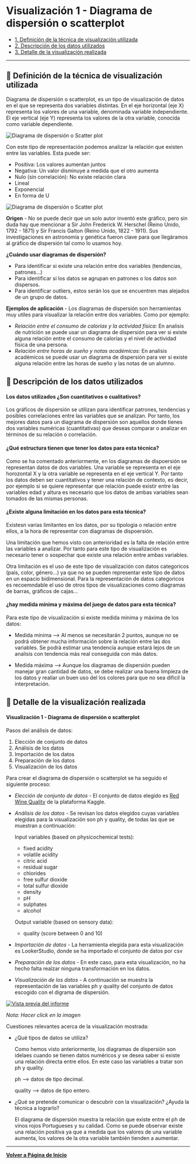 # Visualización 1 - Diagrama de dispersión o scatterplot


- [1. Definición de la técnica de visualización utilizada](#Definición-de-la-técnica-de-visualizacion)
- [2. Descripción de los datos utilizados](#Descripción-de-los-datos-utilizados)
- [3. Detalle de la visualización realizada](#Detalle-de-la-visualización-realizada)

---

## 🔹 Definición de la técnica de visualización utilizada
Diagrama de dispersión o scatterplot, es un tipo de visualización de datos en el que se representa dos variables distintas. En el eje horizontal (eje X) representa los valores de una variable, denominada variable independiente. El eje vertical (eje Y) representa los valores de la otra variable, conocida como variable dependiente.

![Diagrama de dispersión o Scatter plot](../../docs/assets/images/DispersionEjemplo.JPG)

Con este tipo de representación podemos analizar la relación que existen entre las variables. Esta puede ser:
- Positiva: Los valores aumentan juntos
- Negativa: Un valor disminuye a medida que el otro aumenta
- Nulo (sin correlación): No existe relación clara
- Lineal
- Exponencial
- En forma de U

![Diagrama de dispersión o Scatter plot](../../docs/assets/images/dispersionTendencias.JPG)

**Origen** - No se puede decir que un solo autor inventó este gráfico, pero sin duda hay que mencionar a Sir John Frederick W. Herschel (Reino Unido, 1792 - 1871) y Sir Francis Galton (Reino Unido, 1822 - 1911). Sus investigaciones en astronomía y genética fueron clave para que llegáramos al gráfico de dispersión tal como lo usamos hoy.

**¿Cuándo usar diagramas de dispersión?**
- Para identificar si existe una relación entre dos variables (tendencias, patrones...)
- Para identificar si los datos se agrupan en patrones o los datos son dispersos.
- Para identificar outliers, estos serán los que se encuentren mas alejados de un grupo de datos.

**Ejemplos de aplicación** - Los diagramas de dispersión son herramientas muy utiles para visualizar la relación entre dos variables. Como por ejemplo:
- *Relación entre el consumo de calorías y la actividad física:* En analisis de nutrición se puede usar un diagrama de dispersión para ver si existe alguna relación entre el consumo de calorías y el nivel de actividad física de una persona.
- *Relación entre horas de sueño y notas académicas:* En analisis académicos se puede usar un diagrama de dispersión para ver si existe alguna relación entre las horas de sueño y las notas de un alumno.

## 🔹 Descripción de los datos utilizados
#### Los datos utilizados ¿Son cuantitativos o cualitativos?

Los gráficos de dispersión se utilizan para identificar patrones, tendencias y posibles correlaciones entre las variables que se analizan. Por tanto, los mejores datos para un diagrama de dispersión son aquellos donde tienes dos variables numéricas (cuantitativas) que deseas comparar o analizar en términos de su relación o correlación.

#### ¿Qué estructura tienen que tener los datos para esta técnica?

Como se ha comentado anteriormente, en los diagramas de dispoersión se representan datos de dos variables. Una variable se representa en el eje horozontal X y la otra variable se representa en el eje vertical Y. Por tanto los datos deben ser cuantitativos y tener una relación de contexto, es decir, por ejemplo si se quiere representar que relación puede existir entre las variables edad y altura es necesario que los datos de ambas variables sean tomados de las mismas personas.

#### ¿Existe alguna limitación en los datos para esta técnica? 
Existesn varias limitantes en los datos, por su tipologia o relación entre ellos, a la hora de representar con diagramas de dispoersión. 

Una limitación que hemos visto con anterioridad es la falta de relación entre las variables a analizar. Por tanto para este tipo de visualización es necesario tener o sospechar que existe una relación entre ambas variables.

Otra limitación es el uso de este tipo de visualización con datos categoricos (pais, color, género...) ya que no se pueden representar este tipo de datos en un espacio bidimensional. Para la representación de datos categoricos es recoemndable el uso de otros tipos de visualizaciones como diagramas de barras, gráficos de cajas...

#### ¿hay medida mínima y máxima del juego de datos para esta técnica?

Para este tipo de visualización sí existe medida mínima y máxima de los datos:
- Medida mínima --> Al menos se necesitarán 2 puntos, aunque no se podrá obtener mucha información sobre la relación entre las dos variables. Se podrá estimar una tendencia aunque estará lejos de un analisis con tendencia más real conseguida con más datos.
  
- Medida máxima --> Aunque los diagramas de dispersión pueden manejar gran cantidad de datos, se debe realizar una buena limpieza de los datos y realiar un buen uso del los colores para que no sea dificil la interpretación.

## 🔹 Detalle de la visualización realizada
#### Visualización 1 - Diagrama de dispersión o scatterplot

Pasos del análisis de datos:

1. Elección de conjunto de datos
2. Análisis de los datos
3. Importación de los datos
4. Preparación de los datos
5. Visualización de los datos

Para crear el diagrama de dispersión o scatterplot se ha seguido el siguiente proceso:

- *Elección de conjunto de datos* - El conjunto de datos elegido es [Red Wine Quality](https://www.kaggle.com/datasets/uciml/red-wine-quality-cortez-et-al-2009) de la plataforma Kaggle.
- *Análisis de los datos* - Se revisan los datos elegidos cuyas variables elegidas para la visualización son ph y quality, de todas las que se muestran a continuación:
  
   Input variables (based on physicochemical tests):
    - fixed acidity
    - volatile acidity
    - citric acid
    - residual sugar
    - chlorides
    - free sulfur dioxide
    - total sulfur dioxide
    - density
    - pH
    - sulphates
    - alcohol
      
  Output variable (based on sensory data):
    - quality (score between 0 and 10)
      
- *Importación de datos* - La herramienta elegida para esta visualización es LookerStudio, donde se ha importado el conjunto de datos por csv
- *Preparación de los datos* - En este caso, para esta visualización, no ha hecho falta realzar ninguna transformación en los datos.
- *Visualización de los datos* - A continuación se muestra la representación de las variables ph y quality del conjunto de datos escogido con el digrama de dispersión.

  
[![Vista previa del informe](../../docs/assets/images/Visualizacion_dispersion.JPG)](https://lookerstudio.google.com/reporting/1d9fc4ae-ae8b-410b-ac2d-b1471f3023ab)



*Nota: Hacer click en la imagen*


Cuestiones relevantes acerca de la visualización mostrada:
- ¿Qué tipos de datos se utiliza?

  Como hemos visto anteriormente, los diagramas de dispersión son idelaes cuando se tienen datos numéricos y se desea saber si existe una relación directa entre ellos. En este caso las variables a tratar son ph y quality.

  ph --> datos de tipo decimal.

  quality --> datos de tipo entero.
  
- ¿Qué se pretende comunicar o descubrir con la visualización? ¿Ayuda la técnica a lograrlo?

  El diagrama de dispersión muestra la relación que existe entre el ph de vinos rojos Portugueses y su calidad. Como se puede observar existe una relación positiva ya que a medida que los valores de una variable aumenta, los valores de la otra variable también tienden a aumentar.
  
---

**[Volver a Página de Inicio](../index.md)**
